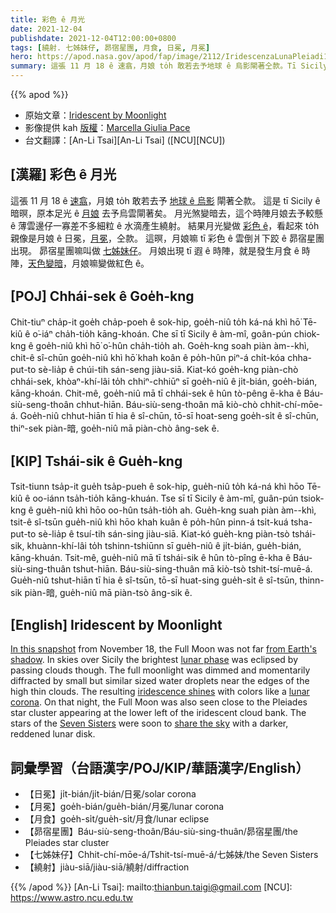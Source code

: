 ```yaml
---
title: 彩色 ê 月光
date: 2021-12-04
publishdate: 2021-12-04T12:00:00+0800
tags: [繞射. 七姊妹仔, 昴宿星團, 月食, 日冕, 月冕]
hero: https://apod.nasa.gov/apod/fap/image/2112/IridescenzaLunaPleiadi1024.jpg
summary: 這張 11 月 18 ê 速翕，月娘 to̍h 敢若去予地球 ê 烏影閘著仝款。Tī Sicily ê 暗暝，原本足光 ê 月娘去予烏雲閘著。
---
```


{{% apod %}}

- 原始文章：[Iridescent by Moonlight](https://apod.nasa.gov/apod/ap211204.html)
- 影像提供 kah [版權][copyright]：[Marcella Giulia Pace](https://greenflash.photo/about-me/)
- 台文翻譯：[An-Li Tsai][An-Li Tsai] ([NCU][NCU])

## [漢羅] 彩色 ê 月光
這張 11 月 18 ê [速翕][In this snapshot]，月娘 to̍h 敢若去予 [地球 ê 烏影][from Earth's shadow t] 閘著仝款。
這是 tī Sicily ê 暗暝，原本足光 ê [月娘][lunar phase] 去予烏雲閘著矣。
月光煞變暗去，這个時陣月娘去予較懸 ê 薄雲邊仔一寡差不多細粒 ê 水滴產生繞射。
結果月光變做 [彩色 ê][iridescence shines]，看起來 to̍h 親像是月娘 ê 日冕，[月冕][lunar corona t]，仝款。
這暝，月娘嘛 tī 彩色 ê 雲倒爿下跤 ê 昴宿星團出現。
昴宿星團嘛叫做 [七姊妹仔][Seven Sisters t]。
月娘出現 tī 遐 ê 時陣，就是發生月食 ê 時陣，[天色變暗][share the sky t]，月娘嘛變做紅色 ê。


## [POJ] Chhái-sek ê Goe̍h-kng
Chit-tiuⁿ cha̍p-it goe̍h cha̍p-poeh ê sok-hip, goe̍h-niû to̍h ká-ná khì hō͘ Tē-kiû ê o͘-iáⁿ cha̍h-tio̍h kāng-khoán.
Che sī tī Sicily ê àm-mî, goân-pún chiok-kng ê goe̍h-niû khì hō͘ o͘-hûn cha̍h-tio̍h ah.
Goe̍h-kng soah piàn àm--khì, chit-ê sî-chūn goe̍h-niû khì hō͘ khah koân ê po̍h-hûn piⁿ-á chi̍t-kóa chha-put-to sè-lia̍p ê chúi-tih sán-seng jiàu-siā.
Kiat-kó goe̍h-kng piàn-chò chhái-sek, khòaⁿ-khí-lâi to̍h chhiⁿ-chhiūⁿ sī goe̍h-niû ê ji̍t-bián, goe̍h-bián, kāng-khoán.
Chit-mê, goe̍h-niû mā tī chhái-sek ê hûn tò-pêng ē-kha ê Báu-siù-seng-thoân chhut-hiān.
Báu-siù-seng-thoân mā kiò-chò chhit-chí-mōe-á.
Goe̍h-niû chhut-hiān tī hia ê sî-chūn, tō-sī hoat-seng goe̍h-si̍t ê sî-chūn, thiⁿ-sek piàn-暗, goe̍h-niû mā piàn-chò âng-sek ê.

## [KIP] Tshái-sik ê Gue̍h-kng
Tsit-tiunn tsa̍p-it gue̍h tsa̍p-pueh ê sok-hip, gue̍h-niû to̍h ká-ná khì hōo Tē-kiû ê oo-iánn tsa̍h-tio̍h kāng-khuán.
Tse sī tī Sicily ê àm-mî, guân-pún tsiok-kng ê gue̍h-niû khì hōo oo-hûn tsa̍h-tio̍h ah.
Gue̍h-kng suah piàn àm--khì, tsit-ê sî-tsūn gue̍h-niû khì hōo khah kuân ê po̍h-hûn pinn-á tsi̍t-kuá tsha-put-to sè-lia̍p ê tsuí-tih sán-sing jiàu-siā.
Kiat-kó gue̍h-kng piàn-tsò tshái-sik, khuànn-khí-lâi to̍h tshinn-tshiūnn sī gue̍h-niû ê ji̍t-bián, gue̍h-bián, kāng-khuán.
Tsit-mê, gue̍h-niû mā tī tshái-sik ê hûn tò-pîng ē-kha ê Báu-siù-sing-thuân tshut-hiān.
Báu-siù-sing-thuân mā kiò-tsò tshit-tsí-muē-á.
Gue̍h-niû tshut-hiān tī hia ê sî-tsūn, tō-sī huat-sing gue̍h-si̍t ê sî-tsūn, thinn-sik piàn-暗, gue̍h-niû mā piàn-tsò âng-sik ê.

## [English] Iridescent by Moonlight
[In this snapshot][In this snapshot] from November 18, the Full Moon was not far [from Earth's shadow][from Earth's shadow e].
In skies over Sicily the brightest [lunar phase][lunar phase] was eclipsed by passing clouds though.
The full moonlight was dimmed and momentarily diffracted by small but similar sized water droplets near the edges of the high thin clouds.
The resulting [iridescence shines][iridescence shines] with colors like a [lunar corona][lunar corona e].
On that night, the Full Moon was also seen close to the Pleiades star cluster appearing at the lower left of the iridescent cloud bank.
The stars of the [Seven Sisters][Seven Sisters e] were soon to [share the sky][share the sky e] with a darker, reddened lunar disk.

## 詞彙學習（台語漢字/POJ/KIP/華語漢字/English）
- 【日冕】ji̍t-bián/ji̍t-bián/日冕/solar corona
- 【月冕】goe̍h-bián/gue̍h-bián/月冕/lunar corona
- 【月食】goe̍h-si̍t/gue̍h-si̍t/月食/lunar eclipse
- 【昴宿星團】Báu-siù-seng-thoân/Báu-siù-sing-thuân/昴宿星團/the Pleiades star cluster
- 【七姊妹仔】Chhit-chí-mōe-á/Tshit-tsí-muē-á/七姊妹/the Seven Sisters
- 【繞射】jiàu-siā/jiàu-siā/繞射/diffraction


{{% /apod %}}
[An-Li Tsai]: mailto:thianbun.taigi@gmail.com
[NCU]: https://www.astro.ncu.edu.tw

[copyright]: https://apod.nasa.gov/apod/fap/lib/about_apod.html#srapply

[In this snapshot]:https://www.facebook.com/APOD.Sky/photos/a.231356626968564/4200590146711839/?type=3&theater
[from Earth's shadow e]:https://apod.nasa.gov/apod/ap211125.html
[from Earth's shadow t]:https://apod.tw/daily/20211125/
[lunar phase]:https://svs.gsfc.nasa.gov/4874
[iridescence shines]:https://www.atoptics.co.uk/droplets/irid1.htm
[lunar corona e]:https://apod.nasa.gov/apod/ap211226.html
[lunar corona t]:https://apod.tw/daily/20211226/
[Seven Sisters e]:https://apod.nasa.gov/apod/ap211124.html
[Seven Sisters t]:https://apod.tw/daily/20211124/
[share the sky e]:https://apod.nasa.gov/apod/ap211120.html
[share the sky t]:https://apod.tw/daily/20211120/
